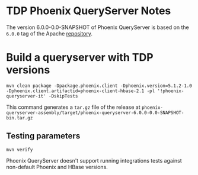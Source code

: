 # TDP Phoenix QueryServer Notes

The version 6.0.0-0.0-SNAPSHOT of Phoenix QueryServer is based on the `6.0.0` tag of the Apache [repository](https://github.com/apache/phoenix-queryserver/tree/6.0.0).


# Build a queryserver with TDP versions

```
mvn clean package -Dpackage.phoenix.client -Dphoenix.version=5.1.2-1.0 -Dphoenix.client.artifactid=phoenix-client-hbase-2.1 -pl '!phoenix-queryserver-it' -DskipTests
```


This command generates a `tar.gz` file of the release at `phoenix-queryserver-assembly/target/phoenix-queryserver-6.0.0-0.0-SNAPSHOT-bin.tar.gz`

## Testing parameters

```
mvn verify
```

Phoenix QueryServer doesn't support running integrations tests against non-default Phoenix and HBase versions.
